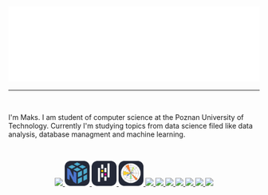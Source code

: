 
<a href="https://github.com/Skamlo">
  <img src="hello.svg" width="100%" height="150px" alt="Hi, I'm Maks">
</a>

---
<br/>

I'm Maks. I am student of computer science at the Poznan University of Technology. Currently I'm studying topics from data science filed like data analysis, database managment and machine learning.

<br/>

<a href="https://github.com/Skamlo">
  <p align="center" display="flex">
    <img src="https://skillicons.dev/icons?i=py" />
    <img src="./icons/Numpy-Dark.svg" height=50px />
    <img src="./icons/Pandas-Dark.svg" height=50px />
    <img src="./icons/Matplotlib-Dark.svg" height=50px />
    <img src="https://skillicons.dev/icons?i=sklearn" />
    <img src="https://skillicons.dev/icons?i=c" />
    <img src="https://skillicons.dev/icons?i=cpp" />
    <img src="https://skillicons.dev/icons?i=postgres" />
    <img src="https://skillicons.dev/icons?i=sqlite" />
    <img src="https://skillicons.dev/icons?i=git" />
    <img src="https://skillicons.dev/icons?i=docker" />
  </p>
</a>
